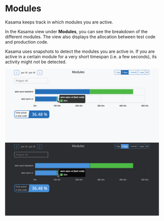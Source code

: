 # Modules

Kasama keeps track in which modules you are active.

In the Kasama view under **Modules**, you can see the breakdown of the different modules.
The view also displays the allocation between test code and production code.

Kasama uses snapshots to detect the modules you are active in.
If you are active in a certain module for a very short timespan (i.e. a few seconds), its activity might not be detected.


![Kasama modules view](../assets/screenshots/modules.png#only-light)
![Kasama modules view](../assets/screenshots/modules_dark.png#only-dark)
